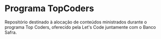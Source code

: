 # Programa TopCoders

Repositório destinado à alocação de conteúdos ministrados durante o programa Top Coders, oferecido pela Let's Code juntamente com o Banco Safra.
